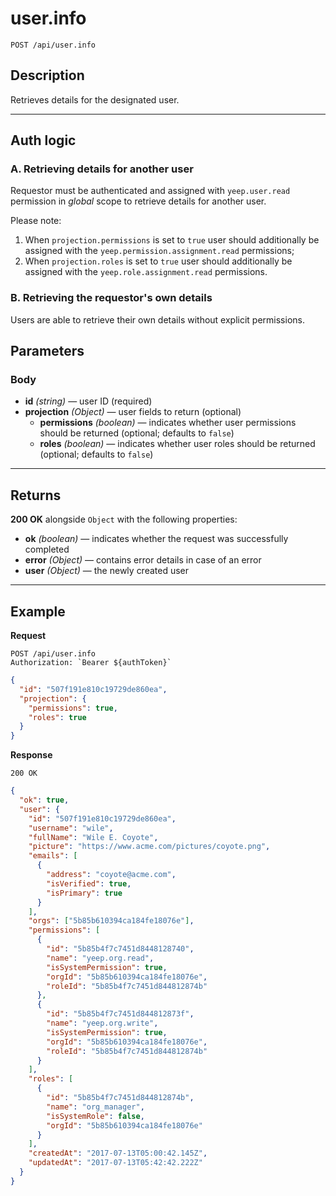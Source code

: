 # user.info

`POST /api/user.info`

## Description

Retrieves details for the designated user.

---

## Auth logic

### A. Retrieving details for another user

Requestor must be authenticated and assigned with `yeep.user.read` permission in _global_ scope to retrieve details for another user.

Please note:

1. When `projection.permissions` is set to `true` user should additionally be assigned with the `yeep.permission.assignment.read` permissions;
2. When `projection.roles` is set to `true` user should additionally be assigned with the `yeep.role.assignment.read` permissions.

### B. Retrieving the requestor's own details

Users are able to retrieve their own details without explicit permissions.

## Parameters

### Body

- **id** _(string)_ — user ID (required)
- **projection** _(Object)_ — user fields to return (optional)
  - **permissions** _(boolean)_ — indicates whether user permissions should be returned (optional; defaults to `false`)
  - **roles** _(boolean)_ — indicates whether user roles should be returned (optional; defaults to `false`)

---

## Returns

**200 OK** alongside `Object` with the following properties:

- **ok** _(boolean)_ — indicates whether the request was successfully completed
- **error** _(Object)_ — contains error details in case of an error
- **user** _(Object)_ — the newly created user

---

## Example

**Request**

```
POST /api/user.info
Authorization: `Bearer ${authToken}`
```

```json
{
  "id": "507f191e810c19729de860ea",
  "projection": {
    "permissions": true,
    "roles": true
  }
}
```

**Response**

`200 OK`

```json
{
  "ok": true,
  "user": {
    "id": "507f191e810c19729de860ea",
    "username": "wile",
    "fullName": "Wile E. Coyote",
    "picture": "https://www.acme.com/pictures/coyote.png",
    "emails": [
      {
        "address": "coyote@acme.com",
        "isVerified": true,
        "isPrimary": true
      }
    ],
    "orgs": ["5b85b610394ca184fe18076e"],
    "permissions": [
      {
        "id": "5b85b4f7c7451d8448128740",
        "name": "yeep.org.read",
        "isSystemPermission": true,
        "orgId": "5b85b610394ca184fe18076e",
        "roleId": "5b85b4f7c7451d844812874b"
      },
      {
        "id": "5b85b4f7c7451d844812873f",
        "name": "yeep.org.write",
        "isSystemPermission": true,
        "orgId": "5b85b610394ca184fe18076e",
        "roleId": "5b85b4f7c7451d844812874b"
      }
    ],
    "roles": [
      {
        "id": "5b85b4f7c7451d844812874b",
        "name": "org_manager",
        "isSystemRole": false,
        "orgId": "5b85b610394ca184fe18076e"
      }
    ],
    "createdAt": "2017-07-13T05:00:42.145Z",
    "updatedAt": "2017-07-13T05:42:42.222Z"
  }
}
```
